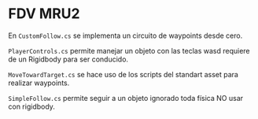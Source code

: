 # FDV MRU2

En `CustomFollow.cs` se implementa un circuito de waypoints desde cero.

`PlayerControls.cs` permite manejar un objeto con las teclas wasd requiere de un Rigidbody para ser conducido.

`MoveTowardTarget.cs` se hace uso de los scripts del standart asset para realizar waypoints.

`SimpleFollow.cs` permite seguir a un objeto ignorado toda física NO usar con rigidbody.


